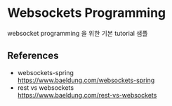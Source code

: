 # Websockets Programming

websocket programming 을 위한 기본 tutorial 샘플


## References
- websockets-spring <br>
  https://www.baeldung.com/websockets-spring
- rest vs websockets <br>
  https://www.baeldung.com/rest-vs-websockets